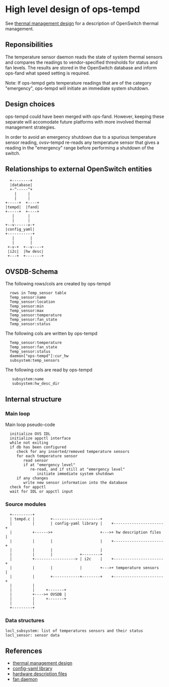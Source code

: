 # High level design of ops-tempd

See [thermal management design](/documents/user/thermal_management_design) for a description of OpenSwitch thermal management.

## Reponsibilities
The temperature sensor daemon reads the state of system thermal sensors and compares the readings to vendor-specified thresholds for status and fan levels. The results are stored in the OpenSwitch database and inform ops-fand what speed setting is required.

Note: If ops-tempd gets temperature readings that are of the category "emergency", ops-tempd will initiate an immediate system shutdown.

## Design choices
ops-tempd could have been merged with ops-fand. However, keeping these separate will accomodate future platforms with more involved thermal management strategies.

In order to avoid an emergency shutdown due to a spurious temperature sensor reading, ovsv-tempd re-reads any temperature sensor that gives a reading in the "emergency" range before performing a shutdown of the switch.

## Relationships to external OpenSwitch entities
```ditaa
  +--------+
  |database|
  +-^-----^+
    |     |
    |     |
+-----+  +----+
|tempd|  |fand|
+-----+  +----+
   |      |
   |      |
+--v------v-+
|config_yaml|
+-----------+
   |       |
   |       |
 +-v-+  +--v----+
 |i2c|  |hw desc|
 +---+  +-------+
```

## OVSDB-Schema
The following rows/cols are created by ops-tempd
```
  rows in Temp_sensor table
  Temp_sensor:name
  Temp_sensor:location
  Temp_sensor:min
  Temp_sensor:max
  Temp_sensor:temperature
  Temp_sensor:fan_state
  Temp_sensor:status
```

The following cols are written by ops-tempd
```
  Temp_sensor:temperature
  Temp_sensor:fan_state
  Temp_sensor:status
  daemon["ops-tempd"]:cur_hw
  subsystem:temp_sensors
```

The following cols are read by ops-tempd
```
   subsystem:name
   subsystem:hw_desc_dir
```

## Internal structure
### Main loop
Main loop pseudo-code
```
  initialize OVS IDL
  initialize appctl interface
  while not exiting
  if db has been configured
     check for any inserted/removed temperature sensors
     for each temperature sensor
        read sensor
        if at "emergency level"
           re-read, and if still at "emergency level"
              initiate immediate system shutdown
     if any changes
        write new sensor information into the database
  check for appctl
  wait for IDL or appctl input
```

### Source modules
```ditaa
  +---------+
  | tempd.c |       +---------------------+
  |         |       | config-yaml library |    +----------------------+
  |         +------>+                     +--->+ hw description files |
  |         |       |                     |    +----------------------+
  |         |       |                     |
  |         |       |            +--------+
  |         +------------------> | i2c    |    +----------------------+
  |         |       |            |        +--->+ temperature sensors  |
  |         |       +------------+--------+    +----------------------+
  |         |
  |         |     +-------+
  |         +---->+ OVSDB |
  |         |     +-------+
  |         |
  +---------+
```

### Data structures
```
locl_subsystem: list of temperatures sensors and their status
locl_sensor: sensor data
```

## References
* [thermal management design](/documents/user/thermal_management_design)
* [config-yaml library](/documents/dev/ops-config-yaml/DESIGN)
* [hardware description files](/documents/dev/ops-hw-config/DESIGN)
* [fan daemon](/documents/dev/ops-fand/DESIGN)
